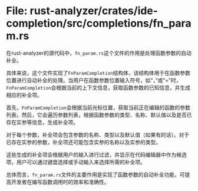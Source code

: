 # File: rust-analyzer/crates/ide-completion/src/completions/fn_param.rs

在rust-analyzer的源代码中，`fn_param.rs`这个文件的作用是处理函数参数的自动补全。

具体来说，这个文件实现了`FnParamCompletion`结构体，该结构体用于在函数参数位置进行自动补全的处理。当用户在函数参数位置输入符号，如“，”或“=”时，`FnParamCompletion`会根据当前的上下文信息，获取函数参数的已知信息，并生成相应的补全项。

首先，`FnParamCompletion`会根据当前光标位置，获取当前正在编辑的函数的参数列表。然后，它会遍历参数列表，根据函数参数的类型、名称、默认值以及是否已存在实参等信息，生成补全项。

对于每个参数，补全项会包含参数的名称、类型以及默认值（如果有的话）。对于已存在实参的参数，补全项还可能包含实参的名称以及实参的类型。

这些生成的补全项会根据用户的输入进行过滤，并显示在代码编辑器中作为候选项，用户可以通过键盘选择或手动输入来选择所需的补全项。

总体而言，`fn_param.rs`文件的主要作用是实现了函数参数的自动补全功能，可提高开发者在编写函数调用时的效率和准确性。

